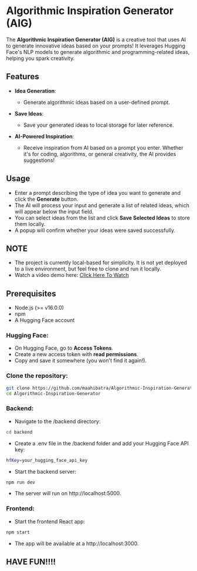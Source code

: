 # Algorithmic Inspiration Generator (AIG)

The **Algorithmic Inspiration Generator (AIG)** is a creative tool that uses AI to generate innovative ideas based on your prompts! It leverages Hugging Face's NLP models to generate algorithmic and programming-related ideas, helping you spark creativity.

## Features

- **Idea Generation**:
    - Generate algorithmic ideas based on a user-defined prompt.

- **Save Ideas**:
    - Save your generated ideas to local storage for later reference.

- **AI-Powered Inspiration**:
    - Receive inspiration from AI based on a prompt you enter. Whether it's for coding, algorithms, or general creativity, the AI provides suggestions!

## Usage
- Enter a prompt describing the type of idea you want to generate and click the **Generate** button.
- The AI will process your input and generate a list of related ideas, which will appear below the input field.
- You can select ideas from the list and click **Save Selected Ideas** to store them locally.
- A popup will confirm whether your ideas were saved successfully.
  
## NOTE
- The project is currently local-based for simplicity. It is not yet deployed to a live environment, but feel free to clone and run it locally.
- Watch a video demo here: [Click Here To Watch](https://youtu.be/13lUwP7LPrQ)

## Prerequisites
- Node.js (>= v16.0.0)
- npm
- A Hugging Face account

### Hugging Face:
- On Hugging Face, go to **Access Tokens**.
- Create a new access token with **read permissions**.
- Copy and save it somewhere (you won't find it again!).

### Clone the repository:
```bash
git clone https://github.com/maahibatra/Algorithmic-Inspiration-Generatior
cd Algorithmic-Inspiration-Generator
```

### Backend:
- Navigate to the /backend directory:
```bash
cd backend
```
- Create a .env file in the /backend folder and add your Hugging Face API key:
```bash
hfKey=your_hugging_face_api_key
```
- Start the backend server:
```bash
npm run dev
```
- The server will run on http://localhost:5000.

### Frontend:
- Start the frontend React app:
```bash
npm start
```
- The app will be available at a http://localhost:3000.

## HAVE FUN!!!!